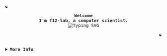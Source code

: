 <!-- F12do's GitHub Profile -->
  <!-- Profile -->
  <p align="left">
    <strong><samp>☯</samp></strong>
  </p>
  <p align="center">
    <samp>
      <b>
        Welcome
        <br />
        I'm f12-lab, a computer scientist.
      </b>
      <br />
      <!--Credits: https://github.com/DenverCoder1/readme-typing-svg-->
      <img src="https://readme-typing-svg.demolab.com?font=Iosevka&size=16&pause=1000&color=00ff00&center=true&vCenter=true&width=435&lines=Follow+the+white+rabbit+..." alt="Typing SVG" />
    </samp>
  </p>
  <p align="right">
    <strong><samp>☯</samp></strong>
  </p>
  <br />
  <details>
    <summary>
      <samp><b>More Info</b></samp>
    </summary>  
    <!-- Matrix GIF as Header -->
    <div align="center">
        <img src="https://media.giphy.com/media/v1.Y2lkPTc5MGI3NjExa2g1eXZvMDg0bnVubTVnYWl3aGp0Y2FlNW8zMzl6eDZ1d2pxbzZ2cSZlcD12MV9pbnRlcm5hbF9naWZfYnlfaWQmY3Q9Zw/2u8vej0S5Mx7W/giphy.gif" alt="Matrix GIF" width="50%" />
    </div>
    <!-- Info -->
    <h2 style=color: #00b300;>
      📟 Connect
    </h2>
    <p align="center">
      <samp>
        <!--Credits: https://shields.io/-->
        <a href="https://github.com/f12-lab?tab=repositories"><img src="https://img.shields.io/badge/repositories-2a8?style=flat-square&logo=github&logoColor=00b300&color=00b300&labelColor=black" alt="Repositories"/></a>
        <a href="mailto:malutrab63@gmail.com"><img src="https://img.shields.io/badge/email-reveal-00b300?style=flat-square&logo=gmail&logoColor=00b300&labelColor=black" alt="E-Mail"/></a>
      </samp>
    </p>
    <!--My languages-->
    <!--Credits: https://github.com/syvixor/skills-icons -->
    <h2 style=color: #00b300;>
      🐇 Tech Stack
    </h2>
    <div>
      <img src="https://skills-icons.vercel.app/api/icons?i=git,html,css3,php,python,docker,vagrant,ansible,nginx,apache,sqlserver,markdown" />
      <details>
        <summary>
          <samp><b>🌐 My favorite OS</b></samp>
        </summary>
          <img src="https://skills-icons.vercel.app/api/icons?i=qubesos,kali,debian" />
      </details>
    </div>
    <!-- Github Trophy -->
    <h2 style="color: #00b300;">
      🐇 GitHub Statistics
    </h2>
    <!-- Github Stats -->
    <div align="center">
            <!--Credits: https://github.com/anuraghazra/github-readme-stats-->
              <img
                height="130px"
                align="center"
                alt="GitHub Stats"
                src="https://github-readme-stats.vercel.app/api?username=f12-lab&show_icons=true&line_height=21&hide_border=true&title_color=00b300&text_color=4CAF50&icon_color=00b300&bg_color=000000"
              />
            <!--Credits: https://github.com/anuraghazra/github-readme-stats-->
              <img
                height="130px"
                align="center"
                alt="Top Language"
                src="https://github-readme-stats.vercel.app/api/top-langs/?username=f12-lab&layout=compact&line_height=21&hide_border=true&title_color=00b300&text_color=4CAF50&icon_color=00b300&bg_color=000000"
              />
    </div>
    <details>
        <summary>
          <samp><b>:trophy: Trophies</b></samp>
        </summary>  
          <div align="center">
            <!--Credits: https://github.com/ryo-ma/github-profile-trophy-->
              <img
                align="center"
                alt="GitHub Trophy"
                src="https://github-trophies.vercel.app/?username=f12-lab&rank=SECRET,SSS,SS,S,AAA,AA,A,B,C&row=2&column=6&margin-w=15&margin-h=15&no-frame=true&theme=matrix&"
              />
          </div>
      </details>
    <h2></h2>
    <br />
      <!-- GitHub Streak Stats -->
      <div align="center">
        <!--Credits: https://github.com/BrunnerLivio/brunnerlivio-->
        <img src="https://raw.githubusercontent.com/BrunnerLivio/brunnerlivio/master/images/notepad.gif" alt="Site created with Notepad" height="30" />
        <span>&nbsp;&nbsp;&nbsp;&nbsp;</span>  
        <img src="https://raw.githubusercontent.com/BrunnerLivio/brunnerlivio/master/images/ie_logo.gif" alt="Microsoft Internet Explorer" height="30" />
        <span>&nbsp;&nbsp;&nbsp;&nbsp;</span>  
        <img src="https://raw.githubusercontent.com/BrunnerLivio/brunnerlivio/master/images/noframes.gif" alt="Microsoft Internet Explorer" height="30" />
      </div>
    </div>
  </details>
